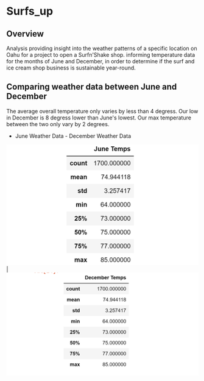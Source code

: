 # Surfs_up
## Overview
Analysis providing insight into the weather patterns of a specific location on Oahu for a project to open a Surfn'Shake shop.
informing temperature data for the months of June and December, in order to determine if the surf and ice cream shop business is sustainable year-round.

## Comparing weather data between June and December

The average overall temperature only varies by less than 4 degress.
Our low in December is 8 degress lower than June's lowest.
Our max temperature between the two only vary by 2 degrees.


- June Weather Data - December Weather Data


![This is an image](https://github.com/Fbullman/Surfs_up/blob/main/June.png) | ![This is an image](https://github.com/Fbullman/Surfs_up/blob/main/December.png)



